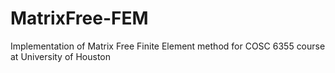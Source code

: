 # MatrixFree-FEM
Implementation of Matrix Free Finite Element method for COSC 6355 course at University of Houston
